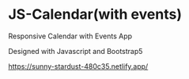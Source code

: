 # JS-Calendar(with events)

Responsive Calendar with Events App

Designed with Javascript and Bootstrap5

https://sunny-stardust-480c35.netlify.app/
